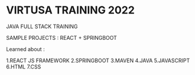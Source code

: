 # VIRTUSA TRAINING 2022
JAVA FULL STACK TRAINING

SAMPLE PROJECTS : REACT + SPRINGBOOT

Learned about :

  1.REACT JS FRAMEWORK
  2.SPRINGBOOT
  3.MAVEN 
  4.JAVA
  5.JAVASCRIPT
  6.HTML
  7.CSS
 
